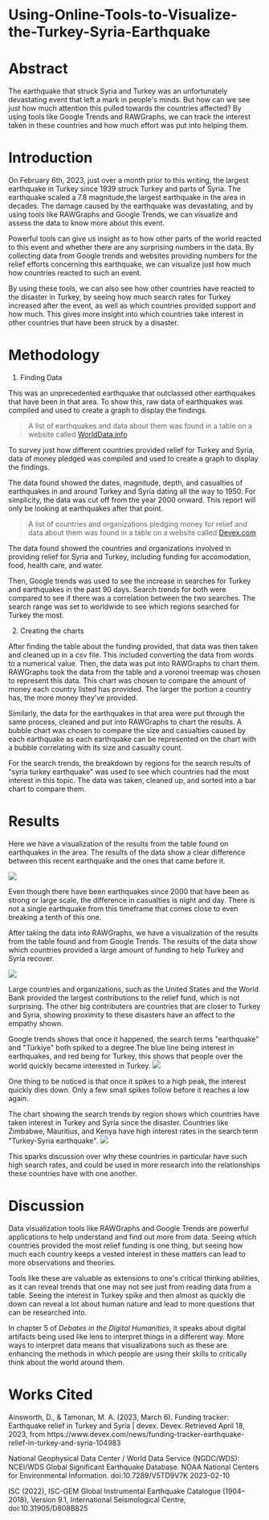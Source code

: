 # Using-Online-Tools-to-Visualize-the-Turkey-Syria-Earthquake
# Abstract

The earthquake that struck Syria and Turkey was an unfortunately devastating event that left a mark in people's minds. But how can we see just how much attention this pulled towards the countries affected? By using tools like Google Trends and RAWGraphs, we can track the interest taken in these countries and how much effort was put into helping them.

# Introduction

<p>On February 6th, 2023, just over a month prior to this writing, the largest earthquake in Turkey since 1939 struck Turkey and parts of Syria. The earthquake scaled a 7.8 magnitude,the largest earthquake in the area in decades. The damage caused by the earthquake was devastating, and by using tools like RAWGraphs and Google Trends, we can visualize and assess the data to know more about this event.</p>
<p>Powerful tools can give us insight as to how other parts of the world reacted to this event and whether there are any surprising numbers in the data. By collecting data from Google trends and websites providing numbers for the relief efforts concerning this earthquake, we can visualize just how much how countries reacted to such an event.</p>
<p>By using these tools, we can also see how other countries have reacted to the disaster in Turkey, by seeing how much search rates for Turkey increased after the event, as well as which countries provided support and how much. This gives more insight into which countries take interest in other countries that have been struck by a disaster.

# Methodology

1. Finding Data

<p>This was an unprecedented earthquake that outclassed other earthquakes that have been in that area. To show this, raw data of earthquakes was compiled and used to create a graph to display the findings.</p>

> A list of earthquakes and data about them was found in a table on a website called [WorldData.info](https://www.worlddata.info/asia/turkey/earthquakes.php)

<p>To survey just how different countries provided relief for Turkey and Syria, data of money pledged was compiled and used to create a graph to display the findings.</p>

<p>The data found showed the dates, magnitude, depth, and casualties of earthquakes in and around Turkey and Syria dating all the way to 1950. For simplicity, the data was cut off from the year 2000 onward. This report will only be looking at earthquakes after that point.</p>

> A list of countries and organizations pledging money for relief and data about them was found in a table on a website called [Devex.com](https://www.devex.com/news/funding-tracker-earthquake-relief-in-turkey-and-syria-104983)

<p>The data found showed the countries and organizations involved in providing relief for Syria and Turkey, including funding for accomodation, food, health care, and water.</p>

<p>Then, Google trends was used to see the increase in searches for Turkey and earthquakes in the past 90 days. Search trends for both were compared to see if there was a correlation between the two searches. The search range was set to worldwide to see which regions searched for Turkey the most.</p>

2. Creating the charts

<p>After finding the table about the funding provided, that data was then taken and cleaned up in a csv file. This included converting the data from words to a numerical value. Then, the data was put into RAWGraphs to chart them. RAWGraphs took the data from the table and a voronoi treemap was chosen to represent this data. This chart was chosen to compare the amount of money each country listed has provided. The larger the portion a country has, the more money they've provided.</p>

<p>Similarly, the data for the earthquakes in that area were put through the same process, cleaned and put into RAWGraphs to chart the results. A bubble chart was chosen to compare the size and casualties caused by each earthquake as each earthquake can be represented on the chart with a bubble correlating with its size and casualty count.</p>

<p>For the search trends, the breakdown by regions for the search results of "syria turkey earthquake" was used to see which countries had the most interest in this topic. The data was taken, cleaned up, and sorted into a bar chart to compare them.

# Results

<p>Here we have a visualization of the results from the table found on earthquakes in the area. The results of the data show a clear difference between this recent earthquake and the ones that came before it.</p>
<img src="EarthquakeData.svg">
<p>Even though there have been earthquakes since 2000 that have been as strong or large scale, the difference in casualties is night and day. There is not a single earthquake from this timeframe that comes close to even breaking a tenth of this one.</p>

<p>After taking the data into RAWGraphs, we have a visualization of the results from the table found and from Google Trends. The results of the data show which countries provided a large amount of funding to help Turkey and Syria recover.</p>
<img src="funding.svg">
<p>Large countries and organizations, such as the United States and the World Bank provided the largest contributions to the relief fund, which is not surprising. The other big contributers are countries that are closer to Turkey and Syria, showing proximity to these disasters have an affect to the empathy shown.</p>

<p>Google trends shows that once it happened, the search terms "earthquake" and "Türkiye" both spiked to a degree.The blue line being interest in earthquakes, and red being for Turkey, this shows that people over the world quickly became interested in Turkey.
<img src="TurkeySearchResults.PNG">

<p>One thing to be noticed is that once it spikes to a high peak, the interest quickly dies down. Only a few small spikes follow before it reaches a low again.

<p>The chart showing the search trends by region shows which countries have taken interest in Turkey and Syria since the disaster. Countries like Zimbabwe, Mauritius, and Kenya have high interest rates in the search term "Turkey-Syria earthquake".
<img src="country.svg">

<p>This sparks discussion over why these countries in particular have such high search rates, and could be used in more research into the relationships these countries have with one another.

# Discussion

<p>Data visualization tools like RAWGraphs and Google Trends are powerful applications to help understand and find out more from data. Seeing which countries provided the most relief funding is one thing, but seeing how much each country keeps a vested interest in these matters can lead to more observations and theories.</p>

<p>Tools like these are valuable as extensions to one's critical thinking abilities, as it can reveal trends that one may not see just from reading data from a table. Seeing the interest in Turkey spike and then almost as quickly die down can reveal a lot about human nature and lead to more questions that can be researched into.</p>

In chapter 5 of *Debates in the Digital Humanities*, it speaks about digital artifacts being used like lens to interpret things in a different way. More ways to interpret data means that visualizations such as these are enhancing the methods in which people are using their skills to critically think about the world around them.

# Works Cited

<p>Ainsworth, D., & Tamonan, M. A. (2023, March 6). Funding tracker: Earthquake relief in Turkey and Syria | devex. Devex. Retrieved April 18, 2023, from https://www.devex.com/news/funding-tracker-earthquake-relief-in-turkey-and-syria-104983 </p>
<p>National Geophysical Data Center / World Data Service (NGDC/WDS): NCEI/WDS Global Significant Earthquake Database. NOAA National Centers for Environmental Information. doi:10.7289/V5TD9V7K 2023-02-10</p>
<p>ISC (2022), ISC-GEM Global Instrumental Earthquake Catalogue (1904–2018), Version 9.1, International Seismological Centre, doi:10.31905/D808B825</p>
